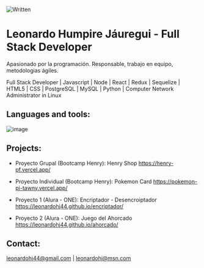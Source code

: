![Written](https://img.freepik.com/_31965-4401.jpg?w=1380) 

# Leonardo Humpire Jáuregui - Full Stack Developer

Apasionado por la programación. Responsable, trabajo en equipo, metodologias ágiles.

Full Stack Developer | Javascript | Node | React | Redux | Sequelize | HTML5 | CSS | PostgreSQL | MySQL | Python | Computer Network Administrator in Linux

## Languages and tools:
![image](https://user-images.githubusercontent.com/102682074/203596676-b3ccd71c-d84c-4cd6-803f-db87f2393582.png)


## Projects:
- Proyecto Grupal (Bootcamp Henry): Henry Shop
https://henry-pf.vercel.app/

- Proyecto Individual (Bootcamp Henry): Pokemon Card
https://pokemon-pi-tawny.vercel.app/

- Proyecto 1 (Alura - ONE): Encriptador - Desencroiptador
https://leonardohj44.github.io/encriptador/

- Proyecto 2 (Alura - ONE): Juego del Ahorcado
https://leonardohj44.github.io/ahorcado/

## Contact: 
leonardohj44@gmail.com | leonardohj@msn.com

